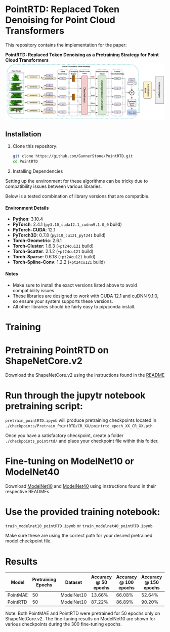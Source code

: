 # PointRTD: Replaced Token Denoising for Point Cloud Transformers

This repository contains the implementation for the paper:

**PointRTD: Replaced Token Denoising as a Pretraining Strategy for Point Cloud Transformers**  
![PointRTD Architecture](./README_Assets/pointrtd_architecture.png)

## Installation

1. Clone this repository:
   ```bash
   git clone https://github.com/GunnerStone/PointRTD.git
   cd PointRTD
   ```

2. Installing Dependencies

Setting up the environment for these algorithms can be tricky due to compatibility issues between various libraries. 

Below is a tested combination of library versions that are compatible.

#### Environment Details
- **Python**: 3.10.4
- **PyTorch**: 2.4.1 (`py3.10_cuda12.1_cudnn9.1.0_0` build)
- **PyTorch-CUDA**: 12.1
- **PyTorch3D**: 0.7.8 (`py310_cu121_pyt241` build)
- **Torch-Geometric**: 2.6.1
- **Torch-Cluster**: 1.6.3 (`+pt24cu121` build)
- **Torch-Scatter**: 2.1.2 (`+pt24cu121` build)
- **Torch-Sparse**: 0.6.18 (`+pt24cu121` build)
- **Torch-Spline-Conv**: 1.2.2 (`+pt24cu121` build)

#### Notes
- Make sure to install the exact versions listed above to avoid compatibility issues.
- These libraries are designed to work with CUDA 12.1 and cuDNN 9.1.0, so ensure your system supports these versions.
- All other libraries should be fairly easy to pip/conda install.


# Training

# Pretraining PointRTD on ShapeNetCore.v2

Download the ShapeNetCore.v2 using the instructions found in the [README](ShapeNetCore.v2/README.md)

# Run through the jupytr notebook pretraining script:
`pretrain_pointRTD.ipynb` will produce pretraining checkpoints located in `./checkpoints/Pretrain_PointRTD/CR_XX/pointrtd_epoch_XX_CR_XX.pth`

Once you have a satisfactory checkpoint, create a folder `./checkpoints_pointrtd/` and place your checkpoint file within this folder.

# Fine-tuning on ModelNet10 or ModelNet40

Download [ModelNet10](ModelNet10/README.md) and [ModelNet40](ModelNet10/README.md) using instructions found in their respective READMEs.

# Use the provided training notebook:
`train_modelnet10_pointRTD.ipynb` or `train_modelnet40_pointRTD.ipynb`

Make sure these are using the correct path for your desired pretrained model checkpoint file.


# Results

| Model     | Pretraining Epochs | Dataset     | Accuracy @ 50 epochs | Accuracy @ 100 epochs | Accuracy @ 150 epochs | Accuracy @ 200 epochs | Accuracy @ 250 epochs | Accuracy @ 300 epochs |
|-----------|---------------------|-------------|---------------|----------------|----------------|----------------|----------------|----------------|
| PointMAE  | 50                  | ModelNet10  | 13.66%        | 66.08%         | 52.64%         | 86.45%         | 87.56%         | 89.76%         |
| PointRTD  | 50                  | ModelNet10  | 87.22%        | 86.89%         | 90.20%         | 91.96%         | **92.73%**     | 92.29%         |

 Note: Both PointMAE and PointRTD were pretrained for 50 epochs only on ShapeNetCore.v2.
 The fine-tuning results on ModelNet10 are shown for various checkpoints during the 300 fine-tuning epochs.
